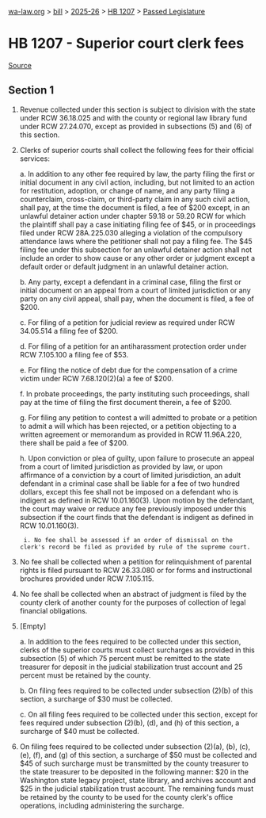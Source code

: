 [wa-law.org](/) > [bill](/bill/) > [2025-26](/bill/2025-26/) > [HB 1207](/bill/2025-26/hb/1207/) > [Passed Legislature](/bill/2025-26/hb/1207/S2.PL/)

# HB 1207 - Superior court clerk fees

[Source](http://lawfilesext.leg.wa.gov/biennium/2025-26/Pdf/Bills/House%20Passed%20Legislature/1207-S2.PL.pdf)

## Section 1
1. Revenue collected under this section is subject to division with the state under RCW 36.18.025 and with the county or regional law library fund under RCW 27.24.070, except as provided in subsections (5) and (6) of this section.

2. Clerks of superior courts shall collect the following fees for their official services:

    a. In addition to any other fee required by law, the party filing the first or initial document in any civil action, including, but not limited to an action for restitution, adoption, or change of name, and any party filing a counterclaim, cross-claim, or third-party claim in any such civil action, shall pay, at the time the document is filed, a fee of $200 except, in an unlawful detainer action under chapter 59.18 or 59.20 RCW for which the plaintiff shall pay a case initiating filing fee of $45, or in proceedings filed under RCW 28A.225.030 alleging a violation of the compulsory attendance laws where the petitioner shall not pay a filing fee. The $45 filing fee under this subsection for an unlawful detainer action shall not include an order to show cause or any other order or judgment except a default order or default judgment in an unlawful detainer action.

    b. Any party, except a defendant in a criminal case, filing the first or initial document on an appeal from a court of limited jurisdiction or any party on any civil appeal, shall pay, when the document is filed, a fee of $200.

    c. For filing of a petition for judicial review as required under RCW 34.05.514 a filing fee of $200.

    d. For filing of a petition for an antiharassment protection order under RCW 7.105.100 a filing fee of $53.

    e. For filing the notice of debt due for the compensation of a crime victim under RCW 7.68.120(2)(a) a fee of $200.

    f. In probate proceedings, the party instituting such proceedings, shall pay at the time of filing the first document therein, a fee of $200.

    g. For filing any petition to contest a will admitted to probate or a petition to admit a will which has been rejected, or a petition objecting to a written agreement or memorandum as provided in RCW 11.96A.220, there shall be paid a fee of $200.

    h. Upon conviction or plea of guilty, upon failure to prosecute an appeal from a court of limited jurisdiction as provided by law, or upon affirmance of a conviction by a court of limited jurisdiction, an adult defendant in a criminal case shall be liable for a fee of two hundred dollars, except this fee shall not be imposed on a defendant who is indigent as defined in RCW 10.01.160(3). Upon motion by the defendant, the court may waive or reduce any fee previously imposed under this subsection if the court finds that the defendant is indigent as defined in RCW 10.01.160(3).

        i. No fee shall be assessed if an order of dismissal on the clerk's record be filed as provided by rule of the supreme court.

3. No fee shall be collected when a petition for relinquishment of parental rights is filed pursuant to RCW 26.33.080 or for forms and instructional brochures provided under RCW 7.105.115.

4. No fee shall be collected when an abstract of judgment is filed by the county clerk of another county for the purposes of collection of legal financial obligations.

5. [Empty]

    a. In addition to the fees required to be collected under this section, clerks of the superior courts must collect surcharges as provided in this subsection (5) of which 75 percent must be remitted to the state treasurer for deposit in the judicial stabilization trust account and 25 percent must be retained by the county.

    b. On filing fees required to be collected under subsection (2)(b) of this section, a surcharge of $30 must be collected.

    c. On all filing fees required to be collected under this section, except for fees required under subsection (2)(b), (d), and (h) of this section, a surcharge of $40 must be collected.

6. On filing fees required to be collected under subsection (2)(a), (b), (c), (e), (f), and (g) of this section, a surcharge of $50 must be collected and $45 of such surcharge must be transmitted by the county treasurer to the state treasurer to be deposited in the following manner: $20 in the Washington state legacy project, state library, and archives account and $25 in the judicial stabilization trust account. The remaining funds must be retained by the county to be used for the county clerk's office operations, including administering the surcharge.
